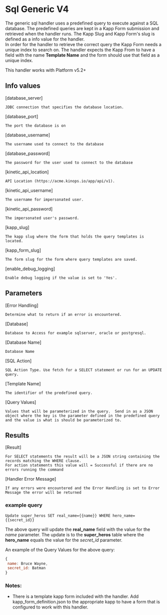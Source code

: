 # Sql Generic V4

The generic sql handler uses a predefined query to execute against a SQL database.  The predefined queries are kept in a Kapp Form submission and retrieved when the handler runs.  The Kapp Slug and Kapp Form's slug is defined as a info value for the handler.  
In order for the handler to retrieve the correct query the Kapp Form needs a unique index to search on.  The handler expects the Kapp From to have a field with the name **Template Name** and the form should use that field as a unique index.

This handler works with Platform v5.2+

## Info values
[database_server]

	JDBC connection that specifies the database location.
[database_port]

	The port the database is on
[database_username]

	The username used to connect to the database
[database_password]

	The password for the user used to connect to the database
[kinetic_api_location]

	API Location (https://acme.kinops.io/app/api/v1).
[kinetic_api_username]

	The username for impersonated user.
[kinetic_api_password]

	The impersonated user's password.
[kapp_slug]

	The kapp slug where the form that holds the query templates is located.
[kapp_form_slug]

	The form slug for the form where query templates are saved.
[enable_debug_logging]

	Enable debug logging if the value is set to 'Yes'.

## Parameters

[Error Handling]

	Determine what to return if an error is encountered.
[Database]

	Database to Access for example sqlserver, oracle or postgresql.
[Database Name]

	Database Name
[SQL Action]

	SQL Action Type. Use fetch for a SELECT statement or run for an UPDATE query.
[Template Name]

	The identifier of the predefined query.
[Query Values]

	Values that will be parameterized in the query.  Send in as a JSON object where the key is the parameter defined in the predefined query and the value is what is should be parameterized to.
## Results

[Result]  

    For SELECT statements the result will be a JSON string containing the records matching the WHERE clause.
	For action statements this value will = Successful if there are no errors running the command

[Handler Error Message]  

    If any errors were encountered and the Error Handling is set to Error Message the error will be returned

### example query

 `Update super_heros SET real_name={{name}} WHERE hero_name={{secret_id}}`

 The above query will update the **real_name** field with the value for the _name_ parameter.  The update is to the **super_heros** table where the **hero_name** equals the value for the *secret_id* parameter.

 An example of the Query Values for the above query:
 ```javascript
{
  name: Bruce Wayne,
  secret_id: Batman
}
 ```

### Notes:
 * There is a template kapp form included with the handler.  Add kapp_form_definition.json to the appropriate kapp to have a form that is configured to work with this handler.
